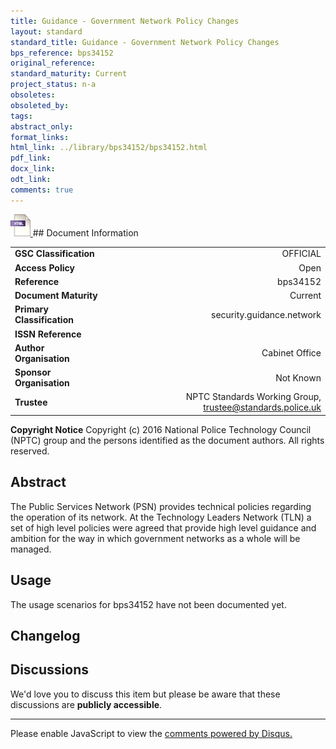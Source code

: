 ```yaml
---
title: Guidance - Government Network Policy Changes
layout: standard
standard_title: Guidance - Government Network Policy Changes
bps_reference: bps34152
original_reference: 
standard_maturity: Current
project_status: n-a
obsoletes: 
obsoleted_by: 
tags: 
abstract_only:
format_links:
html_link: ../library/bps34152/bps34152.html
pdf_link: 
docx_link: 
odt_link: 
comments: true
---
```



<a target="_blank" href="../library/bps34152/bps34152.html">
    <img src="../images/html@0.5x.png" alt="html link" title="html link" style="max-height:35px;">
</a>
## Document Information

|||
| :------- | ------: |
| **GSC Classification**     | OFFICIAL |
| **Access Policy**          | Open |
| **Reference**              | bps34152  |
| **Document Maturity**      | Current |
| **Primary Classification** | security.guidance.network |
| **ISSN Reference**         |  |
| **Author Organisation**    |Cabinet Office|
| **Sponsor Organisation**   |Not Known|
| **Trustee**                | NPTC Standards Working Group, <a href="mailto:trustee@standards.police.uk?subject=bps34152 Guidance - Government Network Policy Changes">trustee@standards.police.uk |

**Copyright Notice**
Copyright (c) 2016 National Police Technology Council (NPTC) group and the persons identified as the document authors. All rights reserved.

## Abstract
The Public Services Network (PSN) provides technical policies regarding the operation of its network. At the Technology Leaders Network (TLN) a set of high level policies were agreed that provide high level guidance and ambition for the way in which government networks as a whole will be managed.
        
## Usage
The usage scenarios for bps34152 have not been documented yet.

## Changelog


## Discussions
We'd love you to discuss this item but please be aware that these discussions are **publicly accessible**.
<hr>
<div id="disqus_thread"></div>

<script>

/**
*  RECOMMENDED CONFIGURATION VARIABLES: EDIT AND UNCOMMENT THE SECTION BELOW TO INSERT DYNAMIC VALUES FROM YOUR PLATFORM OR CMS.
*  LEARN WHY DEFINING THESE VARIABLES IS IMPORTANT: https://disqus.com/admin/universalcode/#configuration-variables*/
/*
var disqus_config = function () {
this.page.url = PAGE_URL;  // Replace PAGE_URL with your page's canonical URL variable
this.page.identifier = PAGE_IDENTIFIER; // Replace PAGE_IDENTIFIER with your page's unique identifier variable
};
*/
(function() { // DON'T EDIT BELOW THIS LINE
var d = document, s = d.createElement('script');
s.src = 'https://nptcstandards.disqus.com/embed.js';
s.setAttribute('data-timestamp', +new Date());
(d.head || d.body).appendChild(s);
})();
</script>
<noscript>Please enable JavaScript to view the <a href="https://disqus.com/?ref_noscript">comments powered by Disqus.</a></noscript>

